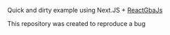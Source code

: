 Quick and dirty example using Next.JS + [ReactGbaJs](https://github.com/macabeus/react-gbajs)

This repository was created to reproduce a bug
